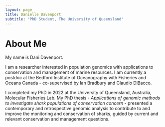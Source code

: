 ```yaml
---
layout: page
title: Danielle Davenport
subtitle: "PhD Student, The University of Queensland"
---
```

# About Me

My name is Dani Davenport.

I am a researcher interested in population genomics with applications to conservation and management of marine resources. I am currently a postdoc at the Bedford Institute of Oceanography with Fisheries and Oceans Canada - co-supervised by Ian Bradbury and Claudio DiBacco. 

I completed my PhD in 2022 at the University of Queensland, Australia, Molecular Fisheries Lab. My PhD thesis - *Applications of genomic methods to investigate shark populations of conservation concern* - presented a contemporary and retrospective genomic analysis to contribute to and improve the monitoring and conservation of sharks, guided by current and relevant conservation and management questions.


